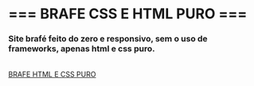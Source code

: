 <h1>=== BRAFE CSS E HTML PURO ===</h1>
<h3>Site brafé feito do zero e responsivo, sem o uso de frameworks, apenas html e css puro.</h3><br>
<a href="https://rafaelbellintani.github.io/brafehtmlpuro">BRAFE HTML E CSS PURO</a>
